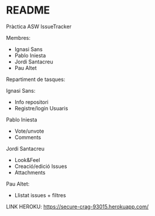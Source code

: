 # README

Pràctica ASW IssueTracker

Membres: 
- Ignasi Sans
- Pablo Iniesta
- Jordi Santacreu
- Pau Altet

Repartiment de tasques:

Ignasi Sans:
- Info repositori
- Registre/login Usuaris

Pablo Iniesta
- Vote/unvote
- Comments

Jordi Santacreu
- Look&Feel
- Creació/edició Issues
- Attachments

Pau Altet:
- Llistat issues + filtres

LINK HEROKU: https://secure-crag-93015.herokuapp.com/
